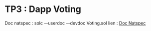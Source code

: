 # TP3 : Dapp Voting

Doc natspec : solc --userdoc --devdoc Voting.sol
lien : [Doc Natspec ](https://github.com/benzakin/Alyra-school/blob/main/Developpeur-Ethereum-Template-master/6.%20Dapp/Index.md) 


